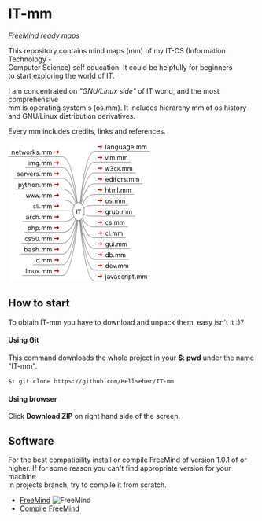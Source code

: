 # IT-mm
_FreeMind ready maps_

This repository contains mind maps (mm) of my IT-CS (Information Technology -  
Computer Science) self education. It could be helpfully for beginners  
to start exploring the world of IT.  

I am concentrated on _"GNU/Linux side"_ of IT world, and the most comprehensive  
mm is operating system's (os.mm). It includes hierarchy mm of os history and
GNU/Linux  distribution derivatives. 

Every mm includes credits, links and references.

![IT](./IT.png)

## How to start ##
To obtain IT-mm you have to download and unpack them, easy isn't it :)?

#### Using Git ####
This command downloads the whole project in your __$: pwd__ under the name "IT-mm".

    $: git clone https://github.com/Hellseher/IT-mm  

#### Using browser ####
Click __Download ZIP__ on right hand side of the screen.

## Software ##
For the best compatibility install or compile FreeMind of version 1.0.1 of or  
higher.  If for some reason you can't find appropriate version for your machine  
in projects branch, try to compile it from scratch.  

+   [FreeMind](http://freemind.sourceforge.net/wiki/index.php/Main_Page)
   ![FreeMind](http://a.fsdn.com/allura/p/freemind/icon) 
+   [Compile FreeMind](http://freemind.sourceforge.net/wiki/index.php/Building)
